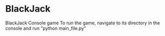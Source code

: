 # BlackJack
BlackJack Console game
To run the game, navigate to its directory in the console and run "python main_file.py"
